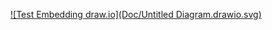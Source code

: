 [![Test Embedding draw.io](Doc/Untitled Diagram.drawio.svg)](https://app.diagrams.net/#Hfranck-gaspoz%2FWindowsAudioSessionSample%2Fmain%2FDoc%2FUntitled%20Diagram.drawio.svg)
